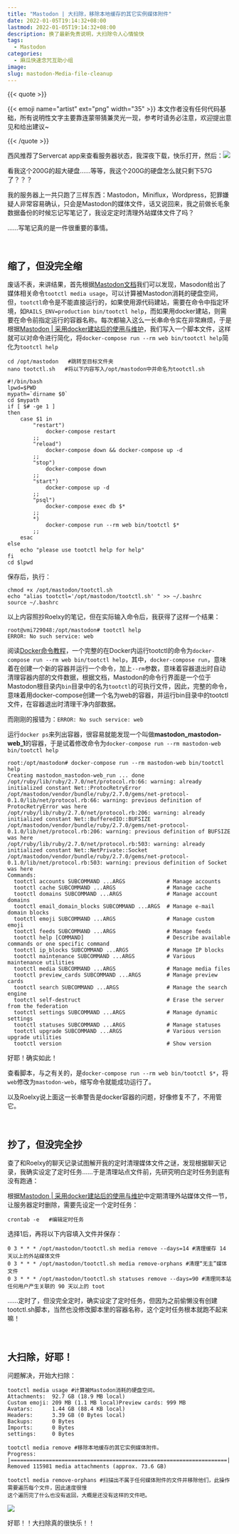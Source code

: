 ```yaml
---
title: "Mastodon | 大扫除，移除本地缓存的其它实例媒体附件"
date: 2022-01-05T19:14:32+08:00
lastmod: 2022-01-05T19:14:32+08:00
description: 换了最新免责说明，大扫除令人心情愉快
tags:
  - Mastodon
categories:
  - 麻瓜快速念咒互助小组
image: 
slug: mastodon-Media-file-cleanup
---
```


{{< quote >}}

{{< emoji name="artist"  ext="png" width="35" >}} 本文作者没有任何代码基础，所有说明性文字主要靠连蒙带猜兼灵光一现，参考时请务必注意，欢迎提出意见和给出建议~

{{< /quote >}}

西风推荐了Servercat app来查看服务器状态，我深夜下载，快乐打开，然后：![](https://res.cloudinary.com/mantyke/image/upload/v1641382508/20220105%E9%95%BF%E6%AF%9B%E8%B1%A1%E5%AA%92%E4%BD%93%E6%B8%85%E7%90%86/save-1_vk7kif.jpg)

看我这个200G的超大硬盘……等等，我这个200G的硬盘怎么就只剩下57G了？？？

我的服务器上一共只跑了三样东西：Mastodon，Miniflux，Wordpress，犯罪嫌疑人非常容易确认，只会是Mastodon的媒体文件，话又说回来，我之前做长毛象数据备份的时候忘记写笔记了，我设定定时清理外站媒体文件了吗？

……写笔记真的是一件很重要的事情。

<br>

## 缩了，但没完全缩

废话不表，来讲结果，首先根据[Mastodon文档](https://docs.joinmastodon.org/zh-cn/admin/tootctl/)我们可以发现，Masodon给出了媒体相关命令`tootctl media usage`，可以计算被Mastodon消耗的硬盘空间，但，`tootctl`命令是不能直接运行的，如果使用源代码建站，需要在命令中指定环境，如`RAILS_ENV=production bin/tootctl help`，而如果用docker建站，则需要在命令前指定运行的容器名称。每次都输入这么一长串命令实在非常麻烦，于是根据[Mastodon | 采用docker建站后的使用与维护](https://blog.tantalum.life/posts/how-to-run-your-mastodon-by-docker/)，我们写入一个脚本文件，这样就可以对命令进行简化，将`docker-compose run --rm web bin/tootctl help`简化为`tootctl help`

```
cd /opt/mastodon   #跳转至目标文件夹
nano tootctl.sh   #将以下内容写入/opt/mastodon中并命名为tootctl.sh
```

```
#!/bin/bash
lpwd=$PWD
mypath=`dirname $0`
cd $mypath
if [ $# -ge 1 ]
then
	case $1 in 
		"restart")
			docker-compose restart
		;;
		"reload")
			docker-compose down && docker-compose up -d
		;;
		"stop")
			docker-compose down
		;;
		"start")
			docker-compose up -d
		;;
		"psql")
			docker-compose exec db $*
		;;
		*)
			docker-compose run --rm web bin/tootctl $*
		;;
	esac
else
	echo "please use tootctl help for help"
fi
cd $lpwd
```

保存后，执行：

```
chmod +x /opt/mastodon/tootctl.sh
echo "alias tootctl='/opt/mastodon/tootctl.sh' " >> ~/.bashrc 
source ~/.bashrc
```

以上内容照抄Roelxy的笔记，但在实际输入命令后，我获得了这样一个结果：

```
root@vmi729048:/opt/mastodon# tootctl help
ERROR: No such service: web
```

阅读[Docker命令教程](https://www.runoob.com/docker/docker-run-command.html)，一个完整的在Docker内运行tootctl的命令为`docker-compose run --rm web bin/tootctl help`，其中，`docker-compose run`，意味着在创建一个新的容器并运行一个命令，加上`--rm`参数，意味着容器退出时自动清理容器内部的文件数据，根据文档，Mastodon的命令行界面是一个位于Mastodon根目录内`bin`目录中的名为`tootctl`的可执行文件，因此，完整的命令，意味着用docker-compose创建一个名为web的容器，并运行bin目录中的tootctl文件，在容器退出时清理干净内部数据。

而刚刚的报错为：`ERROR: No such service: web`

运行`docker ps`来列出容器，很容易就能发现一个叫做**mastodon_mastodon-web_1**的容器，于是试着修改命令为`docker-compose run --rm mastodon-web bin/tootctl help`

```
root:/opt/mastodon# docker-compose run --rm mastodon-web bin/tootctl help
Creating mastodon_mastodon-web_run ... done
/opt/ruby/lib/ruby/2.7.0/net/protocol.rb:66: warning: already initialized constant Net::ProtocRetryError
/opt/mastodon/vendor/bundle/ruby/2.7.0/gems/net-protocol-0.1.0/lib/net/protocol.rb:66: warning: previous definition of ProtocRetryError was here
/opt/ruby/lib/ruby/2.7.0/net/protocol.rb:206: warning: already initialized constant Net::BufferedIO::BUFSIZE
/opt/mastodon/vendor/bundle/ruby/2.7.0/gems/net-protocol-0.1.0/lib/net/protocol.rb:206: warning: previous definition of BUFSIZE was here
/opt/ruby/lib/ruby/2.7.0/net/protocol.rb:503: warning: already initialized constant Net::NetPrivate::Socket
/opt/mastodon/vendor/bundle/ruby/2.7.0/gems/net-protocol-0.1.0/lib/net/protocol.rb:503: warning: previous definition of Socket was here
Commands:
  tootctl accounts SUBCOMMAND ...ARGS             # Manage accounts
  tootctl cache SUBCOMMAND ...ARGS                # Manage cache
  tootctl domains SUBCOMMAND ...ARGS              # Manage account domains
  tootctl email_domain_blocks SUBCOMMAND ...ARGS  # Manage e-mail domain blocks
  tootctl emoji SUBCOMMAND ...ARGS                # Manage custom emoji
  tootctl feeds SUBCOMMAND ...ARGS                # Manage feeds
  tootctl help [COMMAND]                          # Describe available commands or one specific command
  tootctl ip_blocks SUBCOMMAND ...ARGS            # Manage IP blocks
  tootctl maintenance SUBCOMMAND ...ARGS          # Various maintenance utilities
  tootctl media SUBCOMMAND ...ARGS                # Manage media files
  tootctl preview_cards SUBCOMMAND ...ARGS        # Manage preview cards
  tootctl search SUBCOMMAND ...ARGS               # Manage the search engine
  tootctl self-destruct                           # Erase the server from the federation
  tootctl settings SUBCOMMAND ...ARGS             # Manage dynamic settings
  tootctl statuses SUBCOMMAND ...ARGS             # Manage statuses
  tootctl upgrade SUBCOMMAND ...ARGS              # Various version upgrade utilities
  tootctl version                                 # Show version
```

好耶！确实如此！

查看脚本，与之有关的，是`docker-compose run --rm web bin/tootctl $*`，将`web`修改为`mastodon-web`，缩写命令就能成功运行了。

以及Roelxy说上面这一长串警告是docker容器的问题，好像修复不了，不用管它。

<br>

## 抄了，但没完全抄

查了和Roelxy的聊天记录试图解开我的定时清理媒体文件之谜，发现根据聊天记录，我确实设定了定时任务……于是清理站点文件前，先研究明白定时任务到底有没有跑通：

根据[Mastodon | 采用docker建站后的使用与维护](https://blog.tantalum.life/posts/how-to-run-your-mastodon-by-docker/)中定期清理外站媒体文件一节，让服务器定时删除，需要先设定一个定时任务：

```
crontab -e   #编辑定时任务
```

选择1后，再将以下内容填入文件并保存：

```
0 3 * * * /opt/mastodon/tootctl.sh media remove --days=14 #清理缓存 14 天以上的外站媒体文件
0 3 * * * /opt/mastodon/tootctl.sh media remove-orphans #清理“无主”媒体文件
0 3 * * * /opt/mastodon/tootctl.sh statuses remove --days=90 #清理同本站任何用户产生关联的 90 天以上的 toot
```

……定时了，但没完全定时，确实设定了定时任务，但因为之前偷懒没有创建tootctl.sh脚本，当然也没修改脚本里的容器名称，这个定时任务根本就跑不起来嘛！

<br>

## 大扫除，好耶！

问题解决，开始大扫除：

```
tootctl media usage #计算被Mastodon消耗的硬盘空间。
Attachments:  92.7 GB (18.9 MB local)
Custom emoji: 209 MB (1.1 MB local)Preview cards: 999 MB
Avatars:      1.44 GB (88.4 KB local)
Headers:      3.39 GB (0 Bytes local)
Backups:      0 Bytes
Imports:      0 Bytes
settings:     0 Bytes
```

```
tootctl media remove #移除本地缓存的其它实例媒体附件。
Progress: |====================================================================|
Removed 115981 media attachments (approx. 73.6 GB)
```

```
tootctl media remove-orphans #扫描出不属于任何媒体附件的文件并移除他们，此操作需要遍历每个文件，因此速度很慢
这个遍历完了什么也没有返回，大概是还没有这样的文件吧。
```

![](https://res.cloudinary.com/mantyke/image/upload/v1641385462/20220105%E9%95%BF%E6%AF%9B%E8%B1%A1%E5%AA%92%E4%BD%93%E6%B8%85%E7%90%86/save-2_b0qntn.jpg)

好耶！！大扫除真的很快乐！！

<br>
